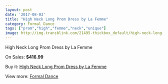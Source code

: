 ```yaml
---
layout: post
date: '2017-08-03'
title: "High Neck Long Prom Dress by La Femme"
category: Formal Dance
tags: ["prom","high","femme","neck","unique"]
image: http://img.transblink.com/21495-thickbox_default/high-neck-long-prom-dress-by-la-femme.jpg
---
```

High Neck Long Prom Dress by La Femme

On Sales: **$416.99**
<a href="https://www.transblink.com/en/formal-dance/6811-high-neck-long-prom-dress-by-la-femme.html"><amp-img layout="responsive" width="600" height="600" src="//img.transblink.com/21495-thickbox_default/high-neck-long-prom-dress-by-la-femme.jpg" alt="High Neck Long Prom Dress by La Femme 0" /></a>
<a href="https://www.transblink.com/en/formal-dance/6811-high-neck-long-prom-dress-by-la-femme.html"><amp-img layout="responsive" width="600" height="600" src="//img.transblink.com/21499-thickbox_default/high-neck-long-prom-dress-by-la-femme.jpg" alt="High Neck Long Prom Dress by La Femme 1" /></a>
<a href="https://www.transblink.com/en/formal-dance/6811-high-neck-long-prom-dress-by-la-femme.html"><amp-img layout="responsive" width="600" height="600" src="//img.transblink.com/21498-thickbox_default/high-neck-long-prom-dress-by-la-femme.jpg" alt="High Neck Long Prom Dress by La Femme 2" /></a>
<a href="https://www.transblink.com/en/formal-dance/6811-high-neck-long-prom-dress-by-la-femme.html"><amp-img layout="responsive" width="600" height="600" src="//img.transblink.com/21497-thickbox_default/high-neck-long-prom-dress-by-la-femme.jpg" alt="High Neck Long Prom Dress by La Femme 3" /></a>
<a href="https://www.transblink.com/en/formal-dance/6811-high-neck-long-prom-dress-by-la-femme.html"><amp-img layout="responsive" width="600" height="600" src="//img.transblink.com/21496-thickbox_default/high-neck-long-prom-dress-by-la-femme.jpg" alt="High Neck Long Prom Dress by La Femme 4" /></a>

Buy it: [High Neck Long Prom Dress by La Femme](https://www.transblink.com/en/formal-dance/6811-high-neck-long-prom-dress-by-la-femme.html "High Neck Long Prom Dress by La Femme")

View more: [Formal Dance](https://www.transblink.com/en/6-formal-dance "Formal Dance")